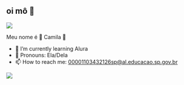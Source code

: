 
## oi mô 🪷

![](https://media.tenor.com/7D7rhF-T7WIAAAAM/pedro-pedro-flamengo.gif)

Meu nome é 👾 Camila 👾

- 🌱 I’m currently learning Alura
- 🫦 Pronouns: Ela/Dela
- 📫 How to reach me: 00001103432126sp@al.educacao.sp.gov.br

![](https://media.tenor.com/4tdgVCWep1IAAAAM/regele-fotbalului-regele.gif)

